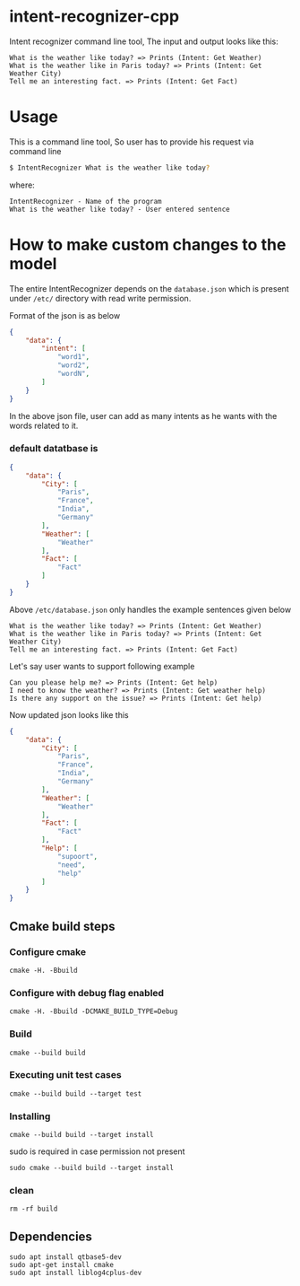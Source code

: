 # intent-recognizer-cpp
Intent recognizer command line tool, The input and output looks like this:

```
What is the weather like today? => Prints (Intent: Get Weather)
What is the weather like in Paris today? => Prints (Intent: Get Weather City)
Tell me an interesting fact. => Prints (Intent: Get Fact)
```

# Usage
This is a command line tool, So user has to provide his request via command line
```bash
$ IntentRecognizer What is the weather like today?
```
where:
    
    IntentRecognizer - Name of the program
    What is the weather like today? - User entered sentence

# How to make custom changes to the model
The entire IntentRecognizer depends on the `database.json` which is present under `/etc/` directory with read write permission.

Format of the json is as below
```json
{
    "data": {
        "intent": [
            "word1",
            "word2",
            "wordN",
        ]
    }
}
```
In the above json file, user can add as many intents as he wants with the words related to it. 

### default datatbase is 
```json
{
    "data": {
        "City": [
            "Paris",
            "France",
            "India",
            "Germany"
        ],
        "Weather": [
            "Weather"
        ],
        "Fact": [
            "Fact"
        ]
    }
}
```
Above `/etc/database.json` only handles the example sentences given below
```
What is the weather like today? => Prints (Intent: Get Weather)
What is the weather like in Paris today? => Prints (Intent: Get Weather City)
Tell me an interesting fact. => Prints (Intent: Get Fact)
```

Let's say user wants to support following example
```
Can you please help me? => Prints (Intent: Get help)
I need to know the weather? => Prints (Intent: Get weather help)
Is there any support on the issue? => Prints (Intent: Get help)
```
Now updated json looks like this
```json
{
    "data": {
        "City": [
            "Paris",
            "France",
            "India",
            "Germany"
        ],
        "Weather": [
            "Weather"
        ],
        "Fact": [
            "Fact"
        ],
        "Help": [
            "supoort",
            "need",
            "help"
        ]
    }
}
```

## Cmake build steps

### Configure cmake
```
cmake -H. -Bbuild
```

### Configure with debug flag enabled
```
cmake -H. -Bbuild -DCMAKE_BUILD_TYPE=Debug
```

### Build
```
cmake --build build
```

### Executing unit test cases
```
cmake --build build --target test
```

### Installing
```
cmake --build build --target install
```
sudo is required in case permission not present
```
sudo cmake --build build --target install
```

### clean
```
rm -rf build
```

## Dependencies
```
sudo apt install qtbase5-dev
sudo apt-get install cmake
sudo apt install liblog4cplus-dev
```
